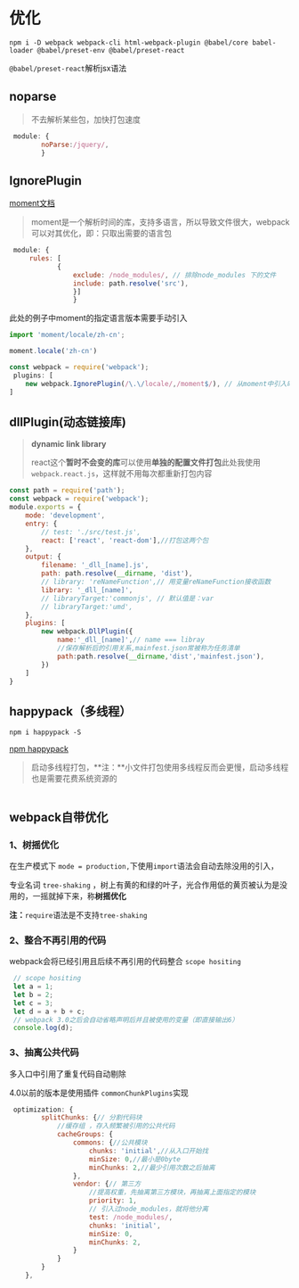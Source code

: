 # 优化

`npm i -D webpack webpack-cli html-webpack-plugin @babel/core babel-loader @babel/preset-env @babel/preset-react`

`@babel/preset-react`解析jsx语法

## noparse

> 不去解析某些包，加快打包速度

```javascript
 module: {
        noParse:/jquery/,
        }
```

## IgnorePlugin

[moment文档](https://momentjs.com/docs/)

> moment是一个解析时间的库，支持多语言，所以导致文件很大，webpack可以对其优化，即：只取出需要的语言包

```javascript
 module: {
     rules: [
            {
                exclude: /node_modules/, // 排除node_modules 下的文件
                include: path.resolve('src'),
                }]
                }
```

此处的例子中moment的指定语言版本需要手动引入

```javascript
import 'moment/locale/zh-cn';

moment.locale('zh-cn')
```

```javascript
const webpack = require('webpack');
 plugins: [
    new webpack.IgnorePlugin(/\.\/locale/,/moment$/), // 从moment中引入时，忽略./locale
]
```

## dllPlugin\(动态链接库\)

> **dynamic link library**
>
> react这个**暂时不会变的库**可以使用**单独的配置文件打包**此处我使用 `webpack.react.js`，这样就不用每次都重新打包内容

```javascript
const path = require('path');
const webpack = require('webpack');
module.exports = {
    mode: 'development',
    entry: {
        // test: './src/test.js',
        react: ['react', 'react-dom'],//打包这两个包
    },
    output: {
        filename: '_dll_[name].js',
        path: path.resolve(__dirname, 'dist'),
        // library: 'reNameFunction',// 用变量reNameFunction接收函数
        library: '_dll_[name]',
        // libraryTarget:'commonjs', // 默认值是：var
        // libraryTarget:'umd',
    },
    plugins: [
        new webpack.DllPlugin({
            name:'_dll_[name]',// name === libray
            //保存解析后的引用关系,mainfest.json常被称为任务清单
            path:path.resolve(__dirname,'dist','mainfest.json'),
        })
    ]
}
```

## happypack（多线程）

`npm i happypack -S`

[npm happypack](https://www.npmjs.com/package/happypack)

> 启动多线程打包，**注：**小文件打包使用多线程反而会更慢，启动多线程也是需要花费系统资源的

```text

```

## webpack自带优化

###  1、树摇优化

在生产模式下 `mode = production,`下使用`import`语法会自动去除没用的引入，

 专业名词 `tree-shaking` ，树上有黄的和绿的叶子，光合作用低的黄页被认为是没用的，一摇就掉下来，称**树摇优化**

 **注：**`require`语法是不支持`tree-shaking`

###  2、整合不再引用的代码

webpack会将已经引用且后续不再引用的代码整合 `scope hositing`

```javascript
 // scope hositing
 let a = 1;
 let b = 2;
 let c = 3;
 let d = a + b + c;
 // webpack 3.0之后会自动省略声明后并且被使用的变量（即直接输出6）
 console.log(d);
```

###  3、抽离公共代码

多入口中引用了重复代码自动剔除

 4.0以前的版本是使用插件 `commonChunkPlugins`实现

 ```javascript
  optimization: {
         splitChunks: {// 分割代码块
             //缓存组 ，存入频繁被引用的公共代码
             cacheGroups: {
                 commons: {//公共模块
                     chunks: 'initial',//从入口开始找
                     minSize: 0,//最小是0byte
                     minChunks: 2,//最少引用次数之后抽离
                 },
                 vendor: {// 第三方
                     //提高权重，先抽离第三方模块，再抽离上面指定的模块
                     priority: 1,
                     // 引入过node_modules，就将他分离
                     test: /node_modules/,
                     chunks: 'initial',
                     minSize: 0,
                     minChunks: 2,
                 }
             }
         }
     },
 ```


